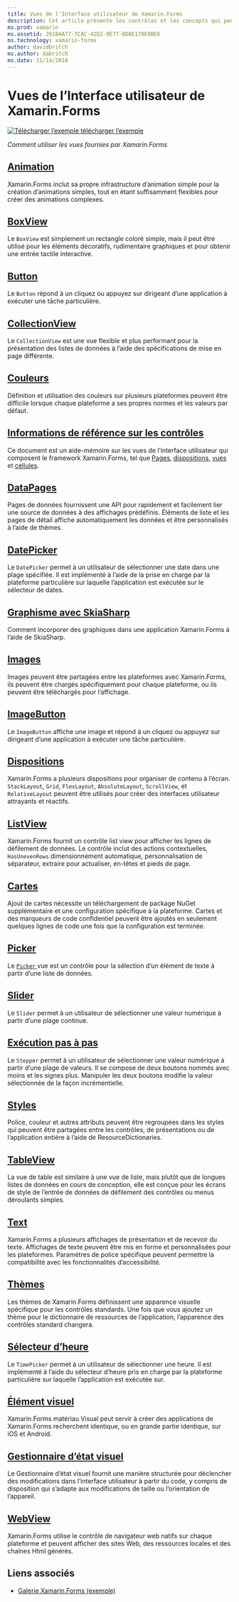 ```yaml
---
title: Vues de l’Interface utilisateur de Xamarin.Forms
description: Cet article présente les contrôles et les concepts qui peuvent être utilisés lors de la création d’une interface utilisateur dans une application Xamarin.Forms.
ms.prod: xamarin
ms.assetid: 391B4A77-7CAC-42D2-9E77-BD8E170E9BE6
ms.technology: xamarin-forms
author: davidbritch
ms.author: dabritch
ms.date: 11/14/2018
---
```


# <a name="xamarinforms-user-interface-views"></a>Vues de l’Interface utilisateur de Xamarin.Forms

[![Télécharger l’exemple](~/media/shared/download.png) télécharger l’exemple](https://developer.xamarin.com/samples/FormsGallery/)

_Comment utiliser les vues fournies par Xamarin.Forms_

## <a name="animationanimationindexmd"></a>[Animation](animation/index.md)

Xamarin.Forms inclut sa propre infrastructure d’animation simple pour la création d’animations simples, tout en étant suffisamment flexibles pour créer des animations complexes.

## <a name="boxviewboxviewmd"></a>[BoxView](boxview.md)

Le `BoxView` est simplement un rectangle coloré simple, mais il peut être utilisé pour les éléments décoratifs, rudimentaire graphiques et pour obtenir une entrée tactile interactive.

## <a name="buttonbuttonmd"></a>[Button](button.md)

Le `Button` répond à un cliquez ou appuyez sur dirigeant d’une application à exécuter une tâche particulière.

## <a name="collectionviewcollectionviewmd"></a>[CollectionView](collectionview.md)

Le `CollectionView` est une vue flexible et plus performant pour la présentation des listes de données à l’aide des spécifications de mise en page différente.

## <a name="colorscolorsmd"></a>[Couleurs](colors.md)

Définition et utilisation des couleurs sur plusieurs plateformes peuvent être difficile lorsque chaque plateforme a ses propres normes et les valeurs par défaut.

## <a name="controls-referencecontrolsindexmd"></a>[Informations de référence sur les contrôles](controls/index.md)

Ce document est un aide-mémoire sur les vues de l’interface utilisateur qui composent le framework Xamarin.Forms, tel que [Pages](~/xamarin-forms/user-interface/controls/pages.md), [dispositions](~/xamarin-forms/user-interface/controls/layouts.md), [vues](~/xamarin-forms/user-interface/controls/views.md) et [cellules](~/xamarin-forms/user-interface/controls/cells.md).

## <a name="datapagesdatapagesindexmd"></a>[DataPages](datapages/index.md)

Pages de données fournissent une API pour rapidement et facilement lier une source de données à des affichages prédéfinis. Éléments de liste et les pages de détail affiche automatiquement les données et être personnalisés à l’aide de thèmes.

## <a name="datepickerdatepickermd"></a>[DatePicker](datepicker.md)

Le `DatePicker` permet à un utilisateur de sélectionner une date dans une plage spécifiée. Il est implémenté à l’aide de la prise en charge par la plateforme particulière sur laquelle l’application est exécutée sur le sélecteur de dates.

## <a name="graphics-with-skiasharpgraphicsskiasharpindexmd"></a>[Graphisme avec SkiaSharp](graphics/skiasharp/index.md)

Comment incorporer des graphiques dans une application Xamarin.Forms à l’aide de SkiaSharp.

## <a name="imagesimagesmd"></a>[Images](images.md)

Images peuvent être partagées entre les plateformes avec Xamarin.Forms, ils peuvent être chargés spécifiquement pour chaque plateforme, ou ils peuvent être téléchargés pour l’affichage.

## <a name="imagebuttonimagebuttonmd"></a>[ImageButton](imagebutton.md)

Le `ImageButton` affiche une image et répond à un cliquez ou appuyez sur dirigeant d’une application à exécuter une tâche particulière.

## <a name="layoutslayoutsindexmd"></a>[Dispositions](layouts/index.md)

Xamarin.Forms a plusieurs dispositions pour organiser de contenu à l’écran. `StackLayout`, `Grid`, `FlexLayout`, `AbsoluteLayout`, `ScrollView`, et `RelativeLayout` peuvent être utilisés pour créer des interfaces utilisateur attrayants et réactifs.

## <a name="listviewlistviewindexmd"></a>[ListView](listview/index.md)

Xamarin.Forms fournit un contrôle list view pour afficher les lignes de défilement de données. Le contrôle inclut des actions contextuelles, `HasUnevenRows` dimensionnement automatique, personnalisation de séparateur, extraire pour actualiser, en-têtes et pieds de page.

## <a name="mapsmapmd"></a>[Cartes](map.md)

Ajout de cartes nécessite un téléchargement de package NuGet supplémentaire et une configuration spécifique à la plateforme. Cartes et des marqueurs de code confidentiel peuvent être ajoutés en seulement quelques lignes de code une fois que la configuration est terminée.

## <a name="pickerpickerindexmd"></a>[Picker](picker/index.md)

Le [ `Picker` ](xref:Xamarin.Forms.Picker) vue est un contrôle pour la sélection d’un élément de texte à partir d’une liste de données.

## <a name="sliderslidermd"></a>[Slider](slider.md)

Le `Slider` permet à un utilisateur de sélectionner une valeur numérique à partir d’une plage continue.

## <a name="steppersteppermd"></a>[Exécution pas à pas](stepper.md)

Le `Stepper` permet à un utilisateur de sélectionner une valeur numérique à partir d’une plage de valeurs. Il se compose de deux boutons nommés avec moins et les signes plus. Manipuler les deux boutons modifie la valeur sélectionnée de la façon incrémentielle.

## <a name="stylesstylesindexmd"></a>[Styles](styles/index.md)

Police, couleur et autres attributs peuvent être regroupées dans les styles qui peuvent être partagées entre les contrôles, de présentations ou de l’application entière à l’aide de ResourceDictionaries.

## <a name="tableviewtableviewmd"></a>[TableView](tableview.md)

La vue de table est similaire à une vue de liste, mais plutôt que de longues listes de données en cours de conception, elle est conçue pour les écrans de style de l’entrée de données de défilement des contrôles ou menus déroulants simples.

## <a name="texttextindexmd"></a>[Text](text/index.md)

Xamarin.Forms a plusieurs affichages de présentation et de recevoir du texte. Affichages de texte peuvent être mis en forme et personnalisées pour les plateformes. Paramètres de police spécifique peuvent permettre la compatibilité avec les fonctionnalités d’accessibilité.

## <a name="themesthemesindexmd"></a>[Thèmes](themes/index.md)

Les thèmes de Xamarin.Forms définissent une apparence visuelle spécifique pour les contrôles standards. Une fois que vous ajoutez un thème pour le dictionnaire de ressources de l’application, l’apparence des contrôles standard changera.

## <a name="timepickertimepickermd"></a>[Sélecteur d’heure](timepicker.md)

Le `TimePicker` permet à un utilisateur de sélectionner une heure. Il est implémenté à l’aide du sélecteur d’heure pris en charge par la plateforme particulière sur laquelle l’application est exécutée sur.

## <a name="visualvisualindexmd"></a>[Élément visuel](visual/index.md)

Xamarin.Forms matériau Visual peut servir à créer des applications de Xamarin.Forms recherchent identique, ou en grande partie identique, sur iOS et Android.

## <a name="visual-state-managervisual-state-managermd"></a>[Gestionnaire d’état visuel](visual-state-manager.md)

Le Gestionnaire d’état visuel fournit une manière structurée pour déclencher des modifications dans l’interface utilisateur à partir du code, y compris de disposition qui s’adapte aux modifications de taille ou l’orientation de l’appareil.

## <a name="webviewwebviewmd"></a>[WebView](webview.md)

Xamarin.Forms utilise le contrôle de navigateur web natifs sur chaque plateforme et peuvent afficher des sites Web, des ressources locales et des chaînes Html générés.

## <a name="related-links"></a>Liens associés

- [Galerie Xamarin.Forms (exemple)](https://developer.xamarin.com/samples/FormsGallery/)
